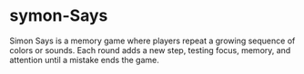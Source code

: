 # symon-Says
Simon Says is a memory game where players repeat a growing sequence of colors or sounds. Each round adds a new step, testing focus, memory, and attention until a mistake ends the game.
